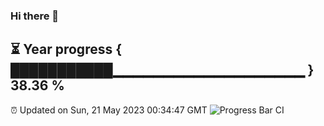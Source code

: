 ### Hi there 👋
⏳ Year progress { ███████████▁▁▁▁▁▁▁▁▁▁▁▁▁▁▁▁▁▁▁ } 38.36 %
---
⏰ Updated on Sun, 21 May 2023 00:34:47 GMT
![Progress Bar CI](https://github.com/Moyi321/Moyi321/workflows/Progress%20Bar%20CI/badge.svg)
